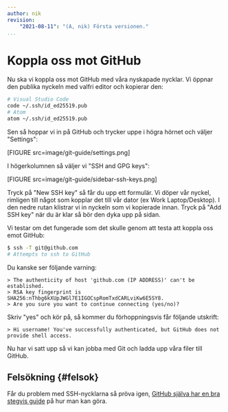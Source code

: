 ```yaml
---
author: nik
revision:
    "2021-08-11": "(A, nik) Första versionen."
...
```

Koppla oss mot GitHub
==================================

Nu ska vi koppla oss mot GitHub med våra nyskapade nycklar. Vi öppnar den publika nyckeln med valfri editor och kopierar den:

```bash
# Visual Studio Code
code ~/.ssh/id_ed25519.pub
# Atom
atom ~/.ssh/id_ed25519.pub
```

Sen så hoppar vi in på GitHub och trycker uppe i högra hörnet och väljer "Settings":

[FIGURE src=image/git-guide/settings.png]

I högerkolumnen så väljer vi "SSH and GPG keys":

[FIGURE src=image/git-guide/sidebar-ssh-keys.png]

Tryck på "New SSH key" så får du upp ett formulär. Vi döper vår nyckel, rimligen till något som kopplar det till vår dator (ex Work Laptop/Desktop). I den nedre rutan klistrar vi in nyckeln som vi kopierade innan. Tryck på "Add SSH key" när du är klar så bör den dyka upp på sidan.

Vi testar om det fungerade som det skulle genom att testa att koppla oss emot GitHub:

```bash
$ ssh -T git@github.com
# Attempts to ssh to GitHub
```

Du kanske ser följande varning:

```
> The authenticity of host 'github.com (IP ADDRESS)' can't be established.
> RSA key fingerprint is SHA256:nThbg6kXUpJWGl7E1IGOCspRomTxdCARLviKw6E5SY8.
> Are you sure you want to continue connecting (yes/no)?
```

Skriv "yes" och kör på, så kommer du förhoppningsvis får följande utskrift:

```
> Hi username! You've successfully authenticated, but GitHub does not provide shell access.
```

Nu har vi satt upp så vi kan jobba med Git och ladda upp våra filer till GitHub.

## Felsökning {#felsok}

Får du problem med SSH-nycklarna så pröva igen, [GitHub själva har en bra stegvis guide](https://docs.github.com/en/github/authenticating-to-github/connecting-to-github-with-ssh) på hur man kan göra.
